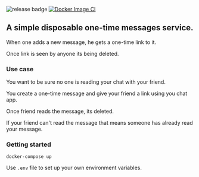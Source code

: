 ![release badge](https://img.shields.io/github/v/release/Stasyanz/Disposable?display_name=release)
[![Docker Image CI](https://github.com/Stasyanz/Disposable/actions/workflows/docker-image.yml/badge.svg)](https://github.com/Stasyanz/Disposable/actions/workflows/docker-image.yml)
## A simple disposable one-time messages service.

When one adds a new message, he gets a one-time link to it. 

Once link is seen by anyone its being deleted.

### Use case

You want to be sure no one is reading your chat with your friend. 

You create a one-time message and give your friend a link using you chat app.

Once friend reads the message, its deleted. 

If your friend can't read the message that means someone has already read your message.

### Getting started

`docker-compose up`

Use `.env` file to set up your own environment variables.
